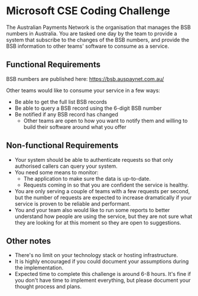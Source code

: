 # Microsoft CSE Coding Challenge

The Australian Payments Network is the organisation that manages the BSB numbers in Australia. You are tasked one day by the team to provide a system that subscribe to the changes of the BSB numbers, and provide the BSB information to other teams' software to consume as a service.

## Functional Requirements

BSB numbers are published here: https://bsb.auspaynet.com.au/

Other teams would like to consume your service in a few ways:

- Be able to get the full list BSB records
- Be able to query a BSB record using the 6-digit BSB number
- Be notified if any BSB record has changed
  - Other teams are open to how you want to notify them and willing to build their software around what you offer

## Non-functional Requirements

- Your system should be able to authenticate requests so that only authorised callers can query your system.
- You need some means to monitor:
  - The application to make sure the data is up-to-date.
  - Requests coming in so that you are confident the service is healthy.
- You are only serving a couple of teams with a few requests per second, but the number of requests are expected to increase dramatically if your service is proven to be reliable and performant.
- You and your team also would like to run some reports to better understand how people are using the service, but they are not sure what they are looking for at this moment so they are open to suggestions.

## Other notes

- There's no limit on your technology stack or hosting infrastructure.
- It is highly encouraged if you could document your assumptions during the implementation.
- Expected time to complete this challenge is around 6-8 hours. It's fine if you don't have time to implement everything, but please document your thought process and plans.
